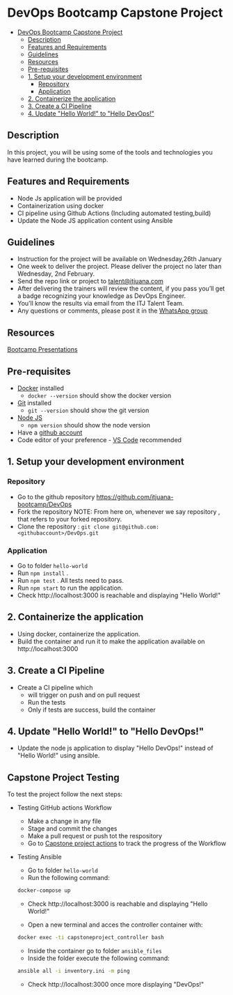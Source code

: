 # DevOps Bootcamp Capstone Project

- [DevOps Bootcamp Capstone Project](#devops-bootcamp-capstone-project)
  - [Description](#description)
  - [Features and Requirements](#features-and-requirements)
  - [Guidelines](#guidelines)
  - [Resources](#resources)
  - [Pre-requisites](#pre-requisites)
  - [1. Setup your development environment](#1-setup-your-development-environment)
    - [Repository](#repository)
    - [Application](#application)
  - [2. Containerize the application](#2-containerize-the-application)
  - [3. Create a CI Pipeline](#3-create-a-ci-pipeline)
  - [4. Update "Hello World!" to "Hello DevOps!"](#4-update-hello-world-to-hello-devops)

## Description

In this project, you will be using some of the tools and technologies you have learned during the bootcamp.

## Features and Requirements

- Node Js application will be provided
- Containerization using docker
- CI pipeline using Github Actions (Including automated testing,build)
- Update the Node JS application content using Ansible

## Guidelines

- Instruction for the project will be available on Wednesday,26th January
- One week to deliver the project. Please deliver the project no later than Wednesday, 2nd February.
- Send the repo link or project to talent@itjuana.com
- After delivering the trainers will review the content, if you pass you’ll get a badge recognizing your knowledge as DevOps Engineer.
- You’ll know the results via email from the ITJ Talent Team.
- Any questions or comments, please post it in the [WhatsApp group](https://chat.whatsapp.com/KiirrKYAJ3SINrDn1pLZ7C)

## Resources

[Bootcamp Presentations](https://github.com/itjuana-bootcamp/DevOps/tree/main/Presentations)

## Pre-requisites

- [Docker](https://docs.docker.com/desktop/) installed
  - `docker --version` should show the docker version
- [Git](https://github.com/git-guides/install-git) installed
  - `git --version` should show the git version
- [Node JS](https://nodejs.org/en/download/package-manager/)
  - `npm version` should show the node version
- Have a [github account](https://github.com/join)
- Code editor of your preference - [VS Code](https://code.visualstudio.com/download) recommended

## 1. Setup your development environment

### Repository

- Go to the github repository https://github.com/itjuana-bootcamp/DevOps
- Fork the repository
  NOTE: From here on, whenever we say repository , that refers to your forked repository.
- Clone the repository : `git clone git@github.com:<githubaccount>/DevOps.git`

### Application

- Go to folder `hello-world`
- Run `npm install` .
- Run `npm test` . All tests need to pass.
- Run `npm start` to run the application.
- Check http://localhost:3000 is reachable and displaying "Hello World!"

## 2. Containerize the application

- Using docker, containerize the application.
- Build the container and run it to make the application available on http://localhost:3000

## 3. Create a CI Pipeline

- Create a CI pipeline which
  - will trigger on push and on pull request
  - Run the tests
  - Only if tests are success, build the container

## 4. Update "Hello World!" to "Hello DevOps!"

- Update the node js application to display "Hello DevOps!" instead of "Hello World!" using ansible.

## Capstone Project Testing

To test the project follow the next steps:

- Testing GitHub actions Workflow

  - Make a change in any file
  - Stage and commit the changes
  - Make a pull request or push tot the respository
  - Go to [Capstone project actions](https://github.com/InfinityCandy/DevOpsBootcamp/actions) to track the progress of the Workflow

- Testing Ansible

  - Go to folder `hello-world`
  - Run the following command:

  ```bash
  docker-compose up
  ```

  - Check http://localhost:3000 is reachable and displaying "Hello World!"

  - Open a new terminal and acces the controller container with:

  ```bash
  docker exec -ti capstoneproject_controller bash
  ```

  - Inside the container go to folder `ansible_files`
  - Inside the folder execute the following command:

  ```bash
  ansible all -i inventory.ini -m ping
  ```

  - Check http://localhost:3000 once more displaying "DevOps!"
